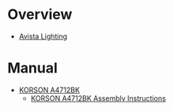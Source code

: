 # Overview

- [Avista Lighting](https://avistalighting.com/)

# Manual

- [KORSON A4712BK](https://avistalighting.com/products/a4712bk/)
    - [KORSON A4712BK Assembly Instructions](KORSON-A4712BK-assembly-instructions.pdf)
